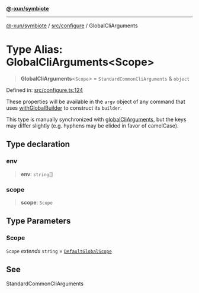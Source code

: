 [**@-xun/symbiote**](../../../README.md)

***

[@-xun/symbiote](../../../README.md) / [src/configure](../README.md) / GlobalCliArguments

# Type Alias: GlobalCliArguments\<Scope\>

> **GlobalCliArguments**\<`Scope`\> = `StandardCommonCliArguments` & `object`

Defined in: [src/configure.ts:124](https://github.com/Xunnamius/symbiote/blob/6725748dfdd624ec897edfc2b0854ca2e21094bc/src/configure.ts#L124)

These properties will be available in the `argv` object of any command that
uses [withGlobalBuilder](../../util/functions/withGlobalBuilder.md) to construct its `builder`.

This type is manually synchronized with [globalCliArguments](../variables/globalCliArguments.md), but the
keys may differ slightly (e.g. hyphens may be elided in favor of camelCase).

## Type declaration

### env

> **env**: `string`[]

### scope

> **scope**: `Scope`

## Type Parameters

### Scope

`Scope` *extends* `string` = [`DefaultGlobalScope`](../enumerations/DefaultGlobalScope.md)

## See

StandardCommonCliArguments
